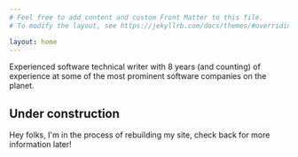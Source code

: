 ```yaml
---
# Feel free to add content and custom Front Matter to this file.
# To modify the layout, see https://jekyllrb.com/docs/themes/#overriding-theme-defaults

layout: home
---
```


Experienced software technical writer with 8 years (and counting) of experience at some of the most prominent software companies on the planet.

## Under construction

Hey folks, I'm in the process of rebuilding my site, check back for more information later!